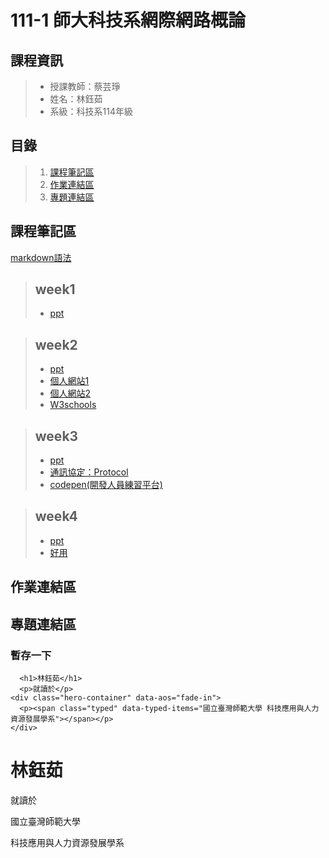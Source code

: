 # 111-1 師大科技系網際網路概論
## 課程資訊
> + 授課教師：蔡芸琤
> + 姓名：林鈺茹
> + 系級：科技系114年級
## 目錄
> 1. [課程筆記區](https://github.com/Lindergithub/Web/edit/main/README.md#%E8%AA%B2%E7%A8%8B%E7%AD%86%E8%A8%98%E5%8D%80)
> 2. [作業連結區](https://github.com/Lindergithub/Web#%E4%BD%9C%E6%A5%AD%E9%80%A3%E7%B5%90%E5%8D%80)
> 3. [專題連結區](https://github.com/Lindergithub/Web/edit/main/README.md#%E5%B0%88%E9%A1%8C%E9%80%A3%E7%B5%90%E5%8D%80)
## 課程筆記區
[markdown語法](https://github.com/othree/markdown-syntax-zhtw/blob/master/syntax.md#blockquote)
> ## week1 
> + [ppt](https://docs.google.com/presentation/d/e/2PACX-1vQeq6j0QLtkRYz4qBJMG4KOC34eEWbWHJlhfWm4eaZqg_PfCynecuaul_2zMMc_7muZ5qFQFI_MAc3z/pub?start=false&loop=false&delayms=3000&slide=id.p)
 
> ## week2 
> + [ppt](https://docs.google.com/presentation/d/e/2PACX-1vTDvYn3QV46gLMrZyRTLcVC_ZLSExGKp2NKSmynOjCl1TkSpo3l3objKNUJzvgniLzss6jtdrtxsPf4/pub?start=false&loop=false&delayms=3000&slide=id.p)
> + [個人網站1](https://lindergithub.github.io/Web/page1/)
> + [個人網站2](https://lindergithub.github.io/Web/page2/)
> + [W3schools](https://www.w3schools.com/html/default.asp)

> ## week3
> + [ppt](https://docs.google.com/presentation/d/e/2PACX-1vSZo61VUAGVMwmapSMd-GN0wBLRQyTf943MTnphSZR-33nG1cN6LToABqfef0JRq9yZYs-TRp_3zFE9/pub?start=false&loop=false&delayms=3000&slide=id.p)
> + [通訊協定：Protocol](http://www.tsnien.idv.tw/Network_WebBook/chap1/1-4%20%E4%BD%95%E8%AC%82%E9%80%9A%E8%A8%8A%E5%8D%94%E5%AE%9A%EF%BC%9F.html)
> + [codepen(開發人員練習平台)](https://codepen.io/)

> ## week4
> + [ppt](https://docs.google.com/presentation/d/e/2PACX-1vRzFbbpzLWLBeQLZibkd6VS3W5pjD9WhoEZd-EQav7x_2bh8nQs3owQPv0Ej-oqlCXYWy4RufLkMicY/pub?start=false&loop=false&delayms=3000&slide=id.p)
> + [好用](https://www.google.com/url?q=https://bird23074035.medium.com/node-js-%25E8%25B5%25B7%25E6%2589%258B%25E5%25BC%258F-%25E8%2587%25AA%25E6%259E%25B6%25E4%25B8%2580%25E5%2580%258B-web-server-9672f29a6102&sa=D&source=editors&ust=1664251033893601&usg=AOvVaw1GgVc5_QIC7cHdaVcjes_p)

## 作業連結區
## 專題連結區
### 暫存一下
  <!-- ======= Hero Section ======= -->
  <section id="hero" class="d-flex flex-column justify-content-center align-items-center">
    
      <h1>林鈺茹</h1>
      <p>就讀於</p>
    <div class="hero-container" data-aos="fade-in">
      <p><span class="typed" data-typed-items="國立臺灣師範大學 科技應用與人力資源發展學系"></span></p>
    </div>
  </section><!-- End Hero -->


 <h1>林鈺茹</h1>
      <p>就讀於</p>
    <div>  
      <p>國立臺灣師範大學</p>
    </div>
    <div>  
      <p>科技應用與人力資源發展學系</p>
    </div>
